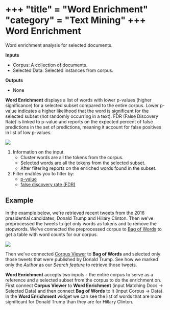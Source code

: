 +++
"title" = "Word Enrichment"
"category" = "Text Mining"
+++
Word Enrichment
===============

Word enrichment analysis for selected documents.

**Inputs**

- Corpus: A collection of documents.
- Selected Data: Selected instances from corpus.

**Outputs**

- None

**Word Enrichment** displays a list of words with lower p-values (higher significance) for a selected subset compared to the entire corpus. Lower p-value indicates a higher likelihood that the word is significant for the selected subset (not randomly occurring in a text). FDR (False Discovery Rate) is linked to p-value and reports on the expected percent of false predictions in the set of predictions, meaning it account for false positives in list of low p-values.

![](../images/Word-Enrichment-stamped.png)

1. Information on the input.
   - Cluster words are all the tokens from the corpus.
   - Selected words are all the tokens from the selected subset.
   - After filtering reports on the enriched words found in the subset.
2. Filter enables you to filter by:
   - [p-value](https://en.wikipedia.org/wiki/P-value)
   - [false discovery rate (FDR)](http://www.nonlinear.com/support/progenesis/comet/faq/v2.0/pq-values.aspx)

Example
-------

In the example below, we're retrieved recent tweets from the 2016 presidential candidates, Donald Trump and Hillary Clinton. Then we've preprocessed the tweets to get only words as tokens and to remove the stopwords. We've connected the preprocessed corpus to [Bag of Words](../bagofwords-widget/) to get a table with word counts for our corpus.

![](../images/Word-Enrichment-Example.png)

Then we've connected [Corpus Viewer](../corpusviewer/) to **Bag of Words** and selected only those tweets that were published by Donald Trump. See how we marked only the *Author* as our *Search feature* to retrieve those tweets.

**Word Enrichment** accepts two inputs - the entire corpus to serve as a reference and a selected subset from the corpus to do the enrichment on. First connect **Corpus Viewer** to **Word Enrichment** (input Matching Docs → Selected Data) and then connect **Bag of Words** to it (input Corpus → Data). In the **Word Enrichment** widget we can see the list of words that are more significant for Donald Trump than they are for Hillary Clinton.
